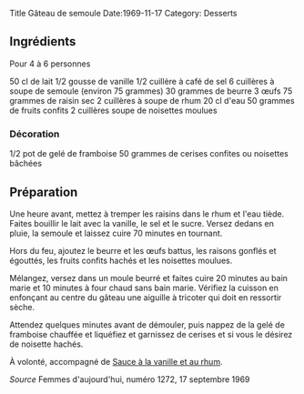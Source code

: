 Title Gâteau de semoule
Date:1969-11-17
Category: Desserts

## Ingrédients

Pour 4 à 6 personnes

50 cl de lait
1/2 gousse de vanille
1/2 cuillère à café de sel
6 cuillères à soupe de semoule (environ 75 grammes)
30 grammes de beurre
3 œufs
75 grammes de raisin sec
2 cuillères à soupe de rhum
20 cl d'eau
50 grammes de fruits confits
2 cuillères soupe de noisettes moulues

### Décoration

1/2 pot de gelé de framboise
50 grammes de cerises confites ou noisettes bâchées

## Préparation

Une heure avant, mettez à tremper les raisins dans le rhum et l'eau tiède.
Faites bouillir le lait avec la vanille, le sel et le sucre. Versez dedans en
pluie, la semoule et laissez cuire 70 minutes en tournant.

Hors du feu, ajoutez le beurre et les œufs battus, les raisons gonflés et
égouttés, les fruits confits hachés et les noisettes moulues.

Mélangez, versez dans un moule beurré et faites cuire 20 minutes au bain marie
et 10 minutes à four chaud sans bain marie. Vérifiez la cuisson en enfonçant au
centre du gâteau une aiguille à tricoter qui doit en ressortir sèche.

Attendez quelques minutes avant de démouler, puis nappez de la gelé de framboise
chauffée et liquéfiez et garnissez de cerises et si vous le désirez de noisette
hachés.

À volonté, accompagné de [Sauce à la vanille et au rhum](./sauce_vanille_rhum.md).

*Source* Femmes d'aujourd'hui, numéro 1272, 17 septembre 1969
